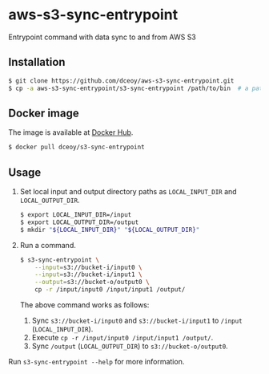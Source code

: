 aws-s3-sync-entrypoint
======================

Entrypoint command with data sync to and from AWS S3

Installation
------------

```sh
$ git clone https://github.com/dceoy/aws-s3-sync-entrypoint.git
$ cp -a aws-s3-sync-entrypoint/s3-sync-entrypoint /path/to/bin  # a path in ${PATH}
```

Docker image
------------

The image is available at [Docker Hub](https://hub.docker.com/r/dceoy/s3-sync-entrypoint/).

```sh
$ docker pull dceoy/s3-sync-entrypoint
```

Usage
-----

1.  Set local input and output directory paths as `LOCAL_INPUT_DIR` and `LOCAL_OUTPUT_DIR`.

    ```sh
    $ export LOCAL_INPUT_DIR=/input
    $ export LOCAL_OUTPUT_DIR=/output
    $ mkdir "${LOCAL_INPUT_DIR}" "${LOCAL_OUTPUT_DIR}"
    ```

2.  Run a command.

    ```sh
    $ s3-sync-entrypoint \
        --input=s3://bucket-i/input0 \
        --input=s3://bucket-i/input1 \
        --output=s3://bucket-o/output0 \
        cp -r /input/input0 /input/input1 /output/
    ```

    The above command works as follows:
    1.  Sync `s3://bucket-i/input0` and `s3://bucket-i/input1` to `/input` (`LOCAL_INPUT_DIR`).
    2.  Execute `cp -r /input/input0 /input/input1 /output/`.
    3.  Sync `/output` (`LOCAL_OUTPUT_DIR`) to `s3://bucket-o/output0`.

Run `s3-sync-entrypoint --help` for more information.
